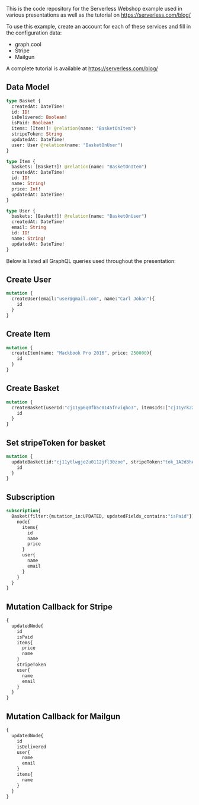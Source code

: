 This is the code repository for the Serverless Webshop example used in various presentations as well as the tutorial on https://serverless.com/blog/

To use this example, create an account for each of these services and fill in the configuration data:

 * graph.cool
 * Stripe
 * Mailgun

A complete tutorial is available at https://serverless.com/blog/

## Data Model

```graphql
type Basket {
  createdAt: DateTime!
  id: ID!
  isDelivered: Boolean!
  isPaid: Boolean!
  items: [Item!]! @relation(name: "BasketOnItem")
  stripeToken: String
  updatedAt: DateTime!
  user: User @relation(name: "BasketOnUser")
}

type Item {
  baskets: [Basket!]! @relation(name: "BasketOnItem")
  createdAt: DateTime!
  id: ID!
  name: String!
  price: Int!
  updatedAt: DateTime!
}

type User {
  baskets: [Basket!]! @relation(name: "BasketOnUser")
  createdAt: DateTime!
  email: String
  id: ID!
  name: String!
  updatedAt: DateTime!
}
```


Below is listed all GraphQL queries used throughout the presentation:

## Create User

```graphql
mutation {
  createUser(email:"user@gmail.com", name:"Carl Johan"){
    id
  }
}
```

## Create Item
```graphql
mutation {
  createItem(name: "Mackbook Pro 2016", price: 250000){
    id
  }
}
```

## Create Basket

```graphql
mutation {
  createBasket(userId:"cj11yp6q0fb5c0145fnviqho3", itemsIds:["cj11yrk2zzp1n0197dnhu3zif"]){
    id
  }
}
```

## Set stripeToken for basket

```graphql
mutation {
  updateBasket(id:"cj11ytlwgje2u0112jfl30zoe", stripeToken:"tok_1A2d3hAM0MAtIPOj2f5HS7th"){
    id
  }
}
```

## Subscription

```graphql
subscription{
  Basket(filter:{mutation_in:UPDATED, updatedFields_contains:"isPaid"}){
    node{
      items{
        id
        name
        price
      }
      user{
        name
        email
      }
    }
  }
}
```

## Mutation Callback for Stripe

```graphql
{
  updatedNode{
    id
    isPaid
    items{
      price
      name
    }
    stripeToken
    user{
      name
      email
    }
  }
}
```

## Mutation Callback for Mailgun

```graphql
{
  updatedNode{
    id
    isDelivered
    user{
      name
      email
    }
    items{
      name
    }
  }
}
```